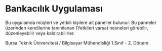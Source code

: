# Bankacılık Uygulaması 

Bu uygulamda müşteri ve yetkili kişilere ait paneller bulunur. Bu panneler üzerinden kendilerine tanımlanan (Yetkileri varsa) nesneleri görebilir, düzenleyebilir veya kaldırabilirler.

Bursa Teknik Üniversitesi / Bilgisayar Mühendisliği 1.Sınıf - 2. Dönem

